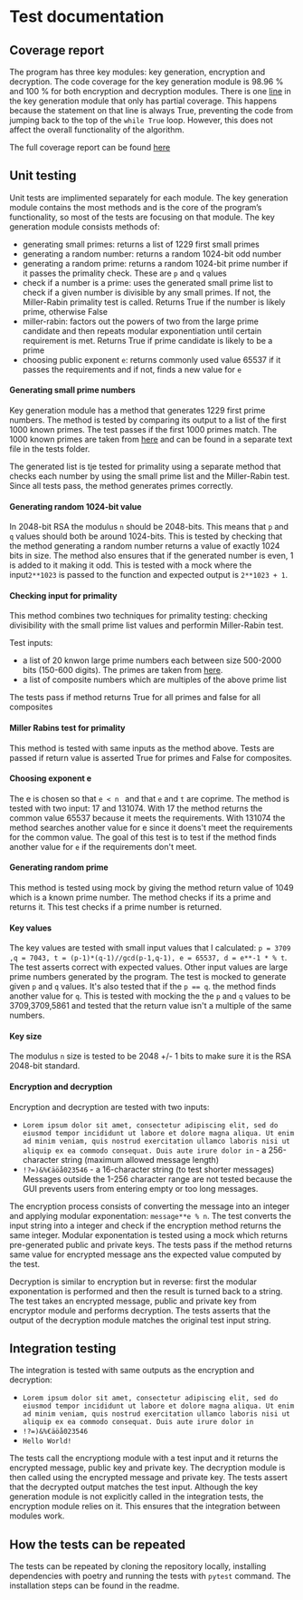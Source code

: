 <!-- Testausdokumentin pitääs sisältää seuraavat:

Yksikkötestauksen kattavuusraportti.
Mitä on testattu, miten tämä tehtiin?
Minkälaisilla syötteillä testaus tehtiin?
Miten testit voidaan toistaa?
Ohjelman toiminnan mahdollisen empiirisen testauksen tulosten esittäminen graafisessa muodossa. (Mikäli sopii aiheeseen)
Ei siis riitä todeta, että testaus on tehty käyttäen automaattisia yksikkötestejä, vaan tarvitaan konkreettista tietoa testeistä, kuten:
Testattu, että tekoäly osaa tehdä oikeat siirrot tilanteessa, jossa on varma 4 siirron voitto. Todettu, että siirroille palautuu voittoarvo 100000.
Testattu 10 kertaan satunnaisesti valituilla lähtö- ja maalipisteillä, että JPS löytää saman pituisen reitin kuin Dijkstran algoritmi.
Kummallakin algoritmilla on pakattu 8 MB tekstitiedosto, purettu se ja tarkastettu, että tuloksena on täsmälleen alkuperäinen tiedosto. -->

# Test documentation

## Coverage report 
The program has three key modules: key generation, encryption and decryption. The code coverage for the key generation module is 98.96 % and 100 % for both encryption and decryption modules. There is one [line](https://app.codecov.io/gh/simkatti/RSA-encryption/blob/main/src%2Fkeygenerator.py#L113) in the key generation module that only has partial coverage. This happens because the statement on that line is always True, preventing the code from jumping back to the top of the `while True` loop. However, this does not affect the overall functionality of the algorithm.

The full coverage report can be found [here](https://app.codecov.io/gh/simkatti/RSA-encryption/tree/main/src)

## Unit testing
Unit tests are implimented separately for each module.  The key generation module contains the most methods and is the core of the program’s functionality, so most of the tests are focusing on that module. The key generation module consists methods of:
- generating small primes: returns a list of 1229 first small primes
- generating a random number: returns a random 1024-bit odd number
- generating a random prime: returns a random 1024-bit prime number if it passes the primality check. These are `p` and `q` values
- check if a number is a prime: uses the generated small prime list to check if a given number is divisible by any small primes. If not, the Miller-Rabin primality test is called. Returns True if the number is likely prime, otherwise False
- miller-rabin: factors out the powers of two from the large prime candidate and then repeats modular exponentiation until certain requirement is met. Returns True if prime candidate is likely to be a prime
- choosing public exponent `e`: returns commonly used value 65537 if it passes the requirements and if not, finds a new value for `e`

#### Generating small prime numbers
Key generation module has a method that generates 1229 first prime numbers. The method is tested by comparing its output to a list of the first 1000 known primes. The test passes if the first 1000 primes match. The 1000 known primes are taken from [here](https://t5k.org/lists/small/index.html) and can be found in a separate text file in the tests folder. 

The generated list is tje tested for primality using a separate method that checks each number by using the small prime list and the Miller-Rabin test. Since all tests pass, the method generates primes correctly.

#### Generating random 1024-bit value
In 2048-bit RSA the modulus `n` should be 2048-bits. This means that `p` and `q` values should both be around 1024-bits. This is tested by checking that the method generating a random number returns a value of exactly 1024 bits in size. The method also ensures that if the generated number is even, 1 is added to it making it odd.  This is tested with a mock where the input`2**1023` is passed to the function and expected output is `2**1023 + 1`.

#### Checking input for primality
This method combines two techniques for primality testing: checking divisibility with the small prime list values and performin Miller-Rabin test. 

Test inputs:
- a list of 20 knwon large prime numbers each between size 500-2000 bits (150-600 digits). The primes are taken from [here](https://t5k.org/curios/index.php?start=143&stop=700).
- a list of composite numbers which are multiples of the above prime list

The tests pass if method returns True for all primes and false for all composites

#### Miller Rabins test for primality
This method is tested with same inputs as the method above. Tests are passed if return value is asserted True for primes and False for composites.

#### Choosing exponent e
The e is chosen so that `e < n ` and that `e` and `t` are coprime. The method is tested with two input: 17 and 131074. With 17 the method returns the common value 65537 because it meets the requirements. With 131074 the method searches another value for e since it doens't meet the requirements for the common value. The goal of this test is to test if the method finds another value for `e` if the requirements don't meet.

#### Generating random prime
This method is tested using mock by giving the method return value of 1049 which is a known prime number. The method checks if its a prime and returns it. This test checks if a prime number is returned.

#### Key values
The key values are tested with small input values that I calculated: `p = 3709 ,q = 7043, t = (p-1)*(q-1)//gcd(p-1,q-1), e = 65537, d = e**-1 * % t`. 
The test asserts correct with expected values. Other input values are large prime numbers generated by the program. The test is mocked to generate given `p` and `q` values. It's also tested that if the `p == q`. the method finds another value for `q`. This is tested with mocking the the `p` and `q` values to be 3709,3709,5861 and tested that the return value isn't a multiple of the same numbers.

#### Key size
The modulus `n` size is tested to be 2048 +/- 1 bits to make sure it is the RSA 2048-bit standard. 
        
#### Encryption and decryption
Encryption and decryption are tested with two inputs:
- `Lorem ipsum dolor sit amet, consectetur adipiscing elit, sed do eiusmod tempor incididunt ut labore et dolore magna aliqua. Ut enim ad minim veniam, quis nostrud exercitation ullamco laboris nisi ut aliquip ex ea commodo consequat. Duis aute irure dolor in` - a 256-character string (maximum allowed message length)
- `!?=)&%€äöå023546` - a 16-character string (to test shorter messages)
Messages outside the 1-256 character range are not tested because the GUI prevents users from entering empty or too long messages.

The encryption process consists of converting the message into an integer and applying modular exponentation: `message**e % n`. The test converts the input string into a integer and check if the encryption method returns the same integer. Modular exponentation is tested using a mock which returns pre-generated public and private keys. The tests pass if the method returns same value for encrypted message ans the expected value computed by the test.

Decryption is similar to encryption but in reverse: first the modular exponentation is performed and then the result is turned back to a string. The test takes an encrypted message, public and private key from encryptor module and performs decryption. The tests asserts that the output of the decryption module matches the original test input string. 

## Integration testing
The integration is tested with same outputs as the encryption and decryption:
- `Lorem ipsum dolor sit amet, consectetur adipiscing elit, sed do eiusmod tempor incididunt ut labore et dolore magna aliqua. Ut enim ad minim veniam, quis nostrud exercitation ullamco laboris nisi ut aliquip ex ea commodo consequat. Duis aute irure dolor in`
- `!?=)&%€äöå023546`
- `Hello World!`

The tests call the encryptiong module with a test input and it returns the encrypted message, public key and private key. The decryption module is then called using the encrypted message and private key. The tests assert that the decrypted output matches the test input. Although the key generation module is not explicitly called in the integration tests, the encryption module relies on it. This ensures that the integration between modules work.


## How the tests can be repeated
The tests can be repeated by cloning the repository locally, installing dependencies with poetry and running the tests with `pytest` command. The installation steps can be found in the readme. 
